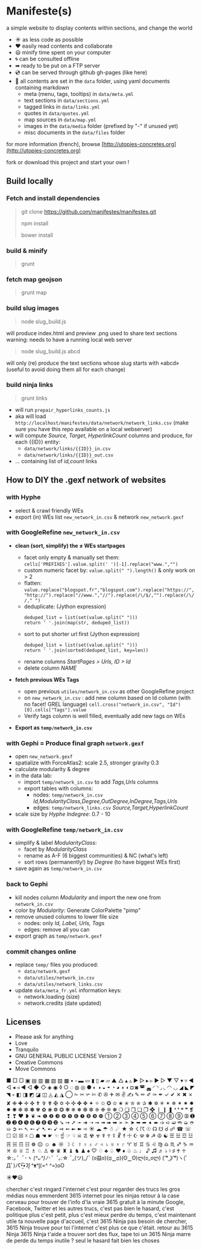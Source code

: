 # Manifeste(s)

a simple website to display contents within sections, and change the world

- ☀ as less code as possible
- ♥ easily read contents and collaborate
- 😃 minify time spent on your computer
- 🌀 can be consulted offline 
- ➡ ready to be put on a FTP server
- 💿 can be served through github gh-pages (like here)
- 💬 all contents are set in the `data` folder, using yaml documents containing markdown
    + meta (menu, tags, tooltips) in `data/meta.yml`
    + text sections in `data/sections.yml`
    + tagged links in `data/links.yml`
    + quotes in `data/quotes.yml`
    + map sources in `data/map.yml`
    + images in the `data/media` folder (prefixed by "-" if unused yet)
    + misc documents in the `data/files` folder

for more information (french), browse [http://utopies-concretes.org](http://utopies-concretes.org)

fork or download this project and start your own !

## Build locally

### Fetch and install dependencies
> git clone https://github.com/manifestes/manifestes.git
> 
> npm install
> 
> bower install

### build & minify
> grunt

### fetch map geojson
> grunt map

### build slug images
> node slug_build.js

will produce index.html and preview .png used to share text sections
warning: needs to have a running local web server

> node slug_build.js abcd

will only (re) produce the text sections whose slug starts with «abcd» (useful to avoid doing them all for each change)

### build ninja links
> grunt links

- will run `prepair_hyperlinks_counts.js`
- aka will load `http://localhost/manifestes/data/network/network_links.csv` (make sure you have this repo available on a local webserver)
- will compute *Source, Target, HyperlinkCount* columns and produce, for each {{ID}} entity:
    - `data/network/links/{{ID}}_in.csv`
    - `data/network/links/{{ID}}_out.csv`
- ... containing list of *id,count* links


## How to DIY the .gexf network of websites
### with Hyphe
- select & crawl friendly WEs
- export (in) WEs list `new_network_in.csv` & network `new_network.gexf`

### with GoogleRefine `new_network_in.csv`
- **clean (sort, simplify) the ≠ WEs startpages**
    + facet only empty & manually set them: `cells['PREFIXES'].value.split(' ')[-1].replace("www.","")`
    + custom numeric facet by: `value.split(" ").length()` & only work on > 2
    + flatten: `value.replace("blogspot.fr","blogspot.com").replace("https://","http://").replace("//www.","//").replace(/\/$/,"").replace(/\/ /," ")`
    + deduplicate: (Jython expression)
        ```
        deduped_list = list(set(value.split(" ")))
        return ' '.join(map(str, deduped_list))
        ```
    + sort to put shorter url first (Jython expression)
        ```
        deduped_list = list(set(value.split(" ")))
        return ' '.join(sorted(deduped_list, key=len))
        ```
    + rename columns *StartPages > Urls, ID > Id*
    + delete column *NAME*

- **fetch previous WEs Tags**
    + open previous `utiles/network_in.csv` as other GoogleRefine project
    + on `new_network_in.csv` : add new column based on Id column (with no facet! GREL language) `cell.cross("network_in.csv", "Id")[0].cells["Tags"].value`
    + Verify tags column is well filled, eventually add new tags on WEs

- **Export as `temp/network_in.csv`**

### with Gephi = Produce final graph `network.gexf`
- open `new_network.gexf`
- spatialize with ForceAtlas2: scale 2.5, stronger gravity 0.3
- calculate modularity & degree
- in the data lab: 
    + import `temp/network_in.csv` to add *Tags,Urls* columns
    + export tables with columns:
        * nodes: `temp/network_in.csv` *Id,ModularityClass,Degree,OutDegree,InDegree,Tags,Urls*
        * edges: `temp/network_links.csv` *Source,Target,HyperlinkCount*
- scale size by *Hyphe Indegree*: 0.7 - 10

### with GoogleRefine `temp/network_in.csv`
- simplify & label *ModularityClass*:
    + facet by *ModularityClass*
    + rename as A-F (6 biggest communities) & NC (what's left)
    + sort rows (permanently!) by *Degree* (to have biggest WEs first)
- save again as `temp/network_in.csv`

### back to Gephi
- kill nodes column *Modularity* and import the new one from `network_in.csv`
- color by *Modularity*: Generate ColorPalette "pimp"
- remove unused columns to lower file size
    + nodes: only *Id, Label, Urls, Tags*
    + edges: remove all you can
- export graph as `temp/network.gexf`

### commit changes online
- replace `temp/` files you produced:
    + `data/network.gexf`
    + `data/utiles/network_in.csv`
    + `data/utiles/network_links.csv`
- update `data/meta_fr.yml` information keys:
    + network.loading (size)
    + network.credits (date updated)


## Licenses

- Please ask for anything
- Love
- Tranquilo
- GNU GENERAL PUBLIC LICENSE Version 2
- Creative Commons
- Move Commons

■ □ ▢ ▣ ▤ ▥ ▦ ▧ ▨ ▩ ▪ ▫ ▬ ▭ ▮ ▯ ▰ ▱ ▲ △ ▴ ▵ ▶ ▷ ▸ ▹ ► ▻ ▼ ▽ ▾ ▿ ◀ ◁ ◂ ◃ ◄ ◅ ◆ ◇ ◈ ◉ ◊ ○ ◌ ◍ ◎ ● ◐ ◑ ◒ ◓ ◔ ◕ ◖ ◗ ◘ ◙ ◚ ◛ ◜ ◝ ◞ ◟ ◠ ◡ ◢ ◣ ◤ ◥ ◦ ◧ ◨ ◩ ◪ ◫ ◬ ◭ ◮ ◯ ✁ ✂ ✃ ✄ ✆ ✇ ✈ ✉ ✌ ✍ ✎ ✏ ✐ ✑ ✒ ✓ ✔ ✕ ✖ ✗ ✘ ✙ ✚ ✛ ✜ ✝ ✞ ✟ ✠ ✡ ✢ ✣ ✤ ✥ ✦ ✧ ✩ ✪ ✫ ✬ ✭ ✮ ✯ ✰ ✱ ✲ ✳ ✴ ✵ ✶ ✷ ✸ ✹ ✺ ✻ ✼ ✽ ✾ ✿ ❀ ❁ ❂ ❃ ❄ ❅ ❆ ❇ ❈ ❉ ❊ ❋ ❍ ❏ ❐ ❑ ❒ ❖ ❘ ❙ ❚ ❛ ❜ ❝ ❞ ❡ ❢ ❣ ❤ ❥ ❦ ❧ ❶ ❷ ❸ ❹ ❺ ❻ ❼ ❽ ❾ ❿ ➀ ➁ ➂ ➃ ➄ ➅ ➆ ➇ ➈ ➉ ➊ ➋ ➌ ➍ ➎ ➏ ➐ ➑ ➒ ➓ ➘ ➙ ➚ ➛ ➜ ➝ ➞ ➟ ➠ ➡ ➢ ➣ ➤ ➥ ➦ ➧ ➨ ➩ ➪ ➫ ➬ ➭ ➮ ➯ ➲ ➳ ➴ ➵ ➶ ➷ ➸ ➹ ➺ ➻ ➼ ➽ ➾ ☀ ☁ ☂ ☃ ☄ ★ ☆ ☇ ☈ ☉ ☊ ☋ ☌ ☍ ☎ ☏ ☐ ☑ ☒ ☓ ☖ ☗ ☚ ☛ ☜ ☝ ☞ ☟ ☠ ☡ ☢ ☣ ☤ ☥ ☦ ☧ ☨ ☩ ☪ ☫ ☬ ☭ ☮ ☯ ☰ ☱ ☲ ☳ ☴ ☵ ☶ ☷ ☸ ☹ ☺ ☻ ☼ ☽ ☾ ☿ ♀ ♁ ♂ ♃ ♄ ♅ ♆ ♇ ♈ ♉ ♊ ♋ ♌ ♍ ♎ ♏ ♐ ♑ ♒ ♓ ♔ ♕ ♖ ♗ ♘ ♙ ♚ ♛ ♜ ♝ ♞ ♟ ♠ ♡ ♢ ♣ ♤ ♥ ♦ ♧ ♨ ♩ ♪ ♫ ♬ ♭ ♮ ♯ ♰ ♱
☆*:｡゜ﾟ･*ヽ
(^ᴗ^)ﾉ*･゜ﾟ｡:*☆ ¯\_(ツ)_/¯
(ಠ益ಠ)(ಥ‿ಥ)(ʘ‿ʘ)ლ(ಠ_ಠლ)
( ͡° ͜ʖ ͡°)ヽ(ﾟДﾟ)ﾉʕ•̫͡•ʔᶘ ᵒᴥᵒᶅ(=^ ^=)oO

☀♥😃

chercher c'est ringard
l'internet c'est pour regarder des trucs
les gros médias nous emmerdent
3615 internet pour les ninjas
retour à la case cerveau
pour trouver de l'info d'la vraie
3615 gratuit à la minute
Google, Facebook, Twitter et les autres trucs, c'est pas bien
le hasard, c'est politique
plus c'est petit, plus c'est mieux
perdre du temps, c'est maintenant utile
ta nouvelle page d'accueil, c'est 3615 Ninja
pas besoin de chercher, 3615 Ninja trouve pour toi
l'internet c'est plus ce que c'était. retour au 3615 Ninja
3615 Ninja t'aide a trouver
sort des flux, tape toi un 3615 Ninja
marre de perde du temps inutile ?
seul le hasard fait bien les choses

